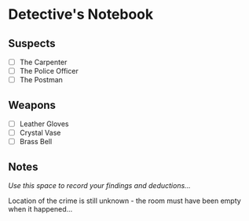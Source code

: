 # Detective's Notebook

## Suspects
- [ ] The Carpenter
- [ ] The Police Officer
- [ ] The Postman

## Weapons
- [ ] Leather Gloves
- [ ] Crystal Vase
- [ ] Brass Bell

## Notes
*Use this space to record your findings and deductions...*

Location of the crime is still unknown - the room must have been empty when it happened...
